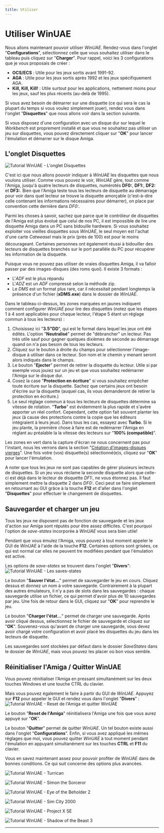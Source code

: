 ```yaml
---
title: Utiliser
---
```


# Utiliser WinUAE

Nous allons maintenant pouvoir utiliser _WinUAE_. Rendez-vous
dans l'onglet "**Configurations**", sélectionnez
celle que vous souhaitez utiliser dans le tableau puis cliquez sur "**Charger**".
Pour rappel, voici les 3 configurations que je vous proposais de créer :

* **OCS/ECS** : Utile pour les jeux sortis avant 1991-92\.
* **AGA** : Utile pour les jeux sortis après 1992 et les jeux spécifiquement AGA.
* **Kill, Kill, Kill!** : Utile surtout pour les applications, nettement moins pour les jeux, sauf les plus récents (au-delà de 1995).

Si vous avez besoin de démarrer sur une disquette (ce
qui sera le cas la plupart du temps si vous voulez simplement jouer), rendez
vous dans l'onglet "**Disquettes**" que nous allons voir
dans la section suivante.

Si vous disposez d'une configuration avec un disque dur sur
lequel le _Workbench_ est proprement installé et que vous ne souhaitez
pas utiliser un jeu sur disquettes, vous pouvez directement cliquer sur "**OK**"
pour lancer l'émulation et démarrer sur le disque Amiga.

## L'onglet Disquettes
![Tutorial WinUAE - L'onglet Disquettes](/emulators/winuae/configure/floppy.png)

C'est ici que nous allons pouvoir indiquer à _WinUAE_
les disquettes que nous voulons utiliser. Comme vous pouvez le voir, _WinUAE_
gère, tout comme l'Amiga, jusqu'à quatre lecteurs de disquettes,
numérotés **DF0:**, **DF1:**, **DF2:**
et **DF3:**. Bien que l'Amiga teste tous les lecteurs de disquette
au démarrage pour voir dans quel lecteur se trouve la disquette amorçable
(c'est-à-dire celle contenant les informations nécessaires pour
démarrer), on place par convention cette dernière dans _DF0:_.

Parmi les choses à savoir, sachez que parce que le contrôleur
de disquettes de l'Amiga est plus évolué que celui de nos PC,
il est impossible de lire une disquette Amiga dans un PC sans bidouille hardware.
Si vous souhaitez exploiter vos vieilles disquettes sous _WinUAE_, le
seul moyen est l'achat d'une carte _Catweasel_ mais le prix (près
de 100) est pour le moins décourageant. Certaines personnes ont
également réussi à bidouiller des lecteurs de disquettes
branchés sur le port parallèle du PC pour récupérer
les information de la disquette.

Puisque vous ne pouvez pas utiliser de vraies disquettes Amiga, il va falloir passer par des images-disques (des roms quoi). Il existe 3 formats :

* L'_ADF_ est le plus répandu
* L'_ADZ_ est un _ADF_ compressé selon la méthode zip.
* Le _DMS_ est un format plus rare, car il nécessitait pendant longtemps la présence d'un fichier (**xDMS.exe**) dans le dossier de _WinUAE_.

Dans le tableau ci-dessus, les zones marquées en jaunes
indiquent comment configurer _WinUAE_ pour lire des disquettes (notez
que les étapes 1 à 4 sont applicables pour chaque lecteur, l'étape
5 étant un réglage commun à tous les lecteurs) :

1. Choisissez ici "**3.5"DD**", qui est le format
dans lequel les jeux ont été édités. L'option
"**Neutralisé**" permet de "débrancher"
un lecteur. Pas très utile sauf pour gagner quelques dixièmes
de seconde au démarrage quand on n'a pas besoin de tous les lecteurs.
2. Cliquez sur le bouton à droite du champs pour sélectionner
l'image-disque à utiliser dans ce lecteur. Son nom et le chemin y
menant seront alors indiqués dans le champs.
3. Le bouton "**Ejecter**" permet de retirer la disquette
du lecteur. Utile si par exemple vous jouiez sur un jeu et que vous souhaitez
redémarrer l'Amiga sur le disque dur.
4. Cosez la case "**Protection en écriture**"
si vous souhaitez empêcher toute écriture sur la disquette.
Sachez que certains jeux ont besoin d'écrire sur la disquette (auquel
cas, ils vous demanderont de retirer la protection en écriture.)
5. Le seul réglage commun à tous les lecteurs de disquettes
détermine sa vitesse de rotation. "**Turbo**"
est évidemment la plus rapide et s'avère apporter un réel
confort. Cependant, cette option fait souvent planter les jeux (à
cause des protections contre la copie que les éditeurs intégraient
à leurs jeux). Dans tous les cas, essayez avec **Turbo**.
Si le jeu plante, la première chose à faire est de redémarrer
l'Amiga en réglant au préalable la la vitesse des lecteurs
sur "**100% (compatible)**".

Les zones en vert dans la capture d'écran ne nous concernent
pas pour l'instant, nous les verrons dans la section "[Création
d'images-disques vierges](#createfloppy)". Une fois votre (vos) disquette(s) sélectionné(e)s,
cliquez sur "**OK**" pour lancer l'émulation.

A noter que tous les jeux ne sont pas capables de gérer
plusieurs lecteurs de disquettes. Si un jeu vous réclame la seconde disquette
alors que celle-ci est déjà dans le lecteur de disquette _DF1:_,
ne vous étonnez pas. Il faut simplement mettre la disquette 2 dans _DF0:_.
Ceci peut se faire simplement en retournant au GUI grâce à la touche
**F12** et d'aller dans l'onglet "**Disquettes**"
pour effectuer le changement de disquettes.

## Sauvegarder et charger un jeu

Tous les jeux ne disposent pas de fonction de sauvegarde et
les jeux d'action sur Amiga sont réputés pour être assez
difficiles. C'est pourquoi l'option de _save-states_ incorporée
à _WinUAE_ vous sera bien utile!

Pendant que vous émulez l'Amiga, vous pouvez à
tout moment appeler le GUI de _WinUAE_ à l'aide de la touche **F12**.
Certaines options sont grisées, ce qui est normal car elles ne peuvent
tre modifiées pendant que l'émulation est active.

Les options de _save-states_ se trouvent dans l'onglet
"**Divers**":
![Tutorial WinUAE - Les saves-states](/emulators/winuae/configure/save.png)

Le bouton "**Sauver l'état...**"
permet de sauvegarder le jeu en cours. Cliquez dessus et donnez un nom à
votre sauvegarde. Contrairement à la plupart des autres émulateurs,
il n'y a pas de slots dans les sauvegardes : chaque sauvegarde utilise un fichier,
ce qui permet d'avoir plus de 10 sauvegardes par jeu. Une fois de retour dans
le GUI, cliquez sur "**OK**" pour reprendre le jeu.

Le bouton "**Charger l'état...**"
permet de charger une sauvegarde. Après avoir cliqué dessus, sélectionnez
le fichier de sauvegarde et cliquez sur "**OK**". Souvenez-vous
qu'avant de charger une sauvegarde, vous devez avoir chargé votre configuration
et avoir placé les disquettes du jeu dans les lecteurs de disquette.

Les sauvegardes sont stockées par défaut dans
le dossier _SaveStates_ dans le dossier de _WinUAE_, mais vous
pouvez les placer où bon vous semble.

## Réinitialiser l'Amiga / Quitter WinUAE

Vous pouvez réinitialiser l'Amiga en pressant simultanément
sur les deux touches Windows et une touche CTRL du clavier.

Mais vous pouvez également le faire à partir
du GUI de _WinUAE_. Appuyez sur **F12** pour appeler le
GUI et rendez vous dans l'onglet "**Divers**" :
![Tutorial WinUAE - Reset de l'Amiga et quitter WinUAE](/emulators/winuae/configure/reset.png)

Le bouton "**Reset de l'Amiga**" réinitialisera
l'Amiga une fois que vous aurez appuyé sur "**OK**".

Le bouton "**Quitter**" permet de quitter
_WinUAE_. Un tel bouton existe aussi dans l'onglet "**Configurations**".
Enfin, si vous avez appliqué les mêmes réglages que moi,
vous pouvez quitter _WinUAE_ à tout moment pendant l'émulation
en appuyant simultanément sur les touches **CTRL** et **F11**
du clavier.

Vous en savez maintenant assez pour pouvoir profiter de _WinUAE_
dans de bonnes conditions. Ce qui suit concerne des options plus avancées.

![Tutorial WinUAE - Turrican](/emulators/winuae/configure/turrican.png "Turrican")

![Tutorial WinUAE - Simon the Sorceror](/emulators/winuae/configure/simon.jpg "Simon the Sorcerer")

![Tutorial WinUAE - Eye of the Beholder 2](/emulators/winuae/configure/eob2.jpg "Eye of the Beholder 2")

![Tutorial WinUAE - Sim City 2000](/emulators/winuae/configure/sc2000.jpg "Sim City 2000 AGA")

![Tutorial WinUAE - Project X SE](/emulators/winuae/configure/pjx.png "Project X SE")

![Tutorial WinUAE - Shadow of the Beast 3](/emulators/winuae/configure/sotb3.jpg "Shadow of the Beast 3")

---
